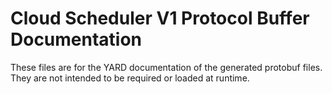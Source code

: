 # Cloud Scheduler V1 Protocol Buffer Documentation

These files are for the YARD documentation of the generated protobuf files.
They are not intended to be required or loaded at runtime.
